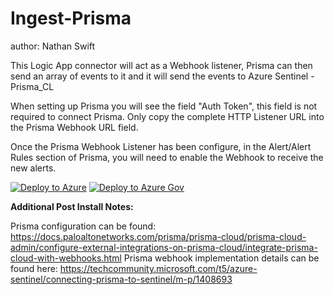 # Ingest-Prisma
author: Nathan Swift

This Logic App connector will act as a Webhook listener, Prisma can then send an array of events to it and it will send the events to Azure Sentinel - Prisma_CL  

When setting up Prisma you will see the field "Auth Token", this field is not required to connect Prisma. Only copy the complete HTTP Listener URL into the Prisma Webhook URL field.

Once the Prisma Webhook Listener has been configure, in the Alert/Alert Rules section of Prisma, you will need to enable the Webhook to receive the new alerts.

[![Deploy to Azure](https://aka.ms/deploytoazurebutton)](https://portal.azure.com/#create/Microsoft.Template/uri/https%3A%2F%2Fraw.githubusercontent.com%2FAzure%2FAzure-Sentinel%2Fmaster%2FPlaybooks%2FIngest-Prisma%2FAzuredeploy.json)
[![Deploy to Azure Gov](https://aka.ms/deploytoazuregovbutton)](https://portal.azure.us/#create/Microsoft.Template/uri/https%3A%2F%2Fraw.githubusercontent.com%2FAzure%2FAzure-Sentinel%2Fmaster%2FPlaybooks%2FIngest-Prisma%2Fazuredeploy.json)

**Additional Post Install Notes:**


Prisma configuration can be found: https://docs.paloaltonetworks.com/prisma/prisma-cloud/prisma-cloud-admin/configure-external-integrations-on-prisma-cloud/integrate-prisma-cloud-with-webhooks.html
Prisma webhook implementation details can be found here: https://techcommunity.microsoft.com/t5/azure-sentinel/connecting-prisma-to-sentinel/m-p/1408693
